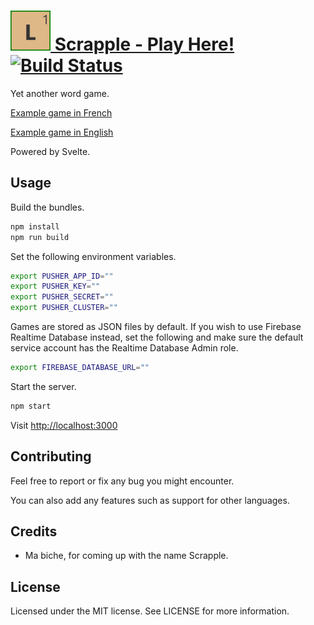 # [<img src="https://github.com/CaramelDunes/scrapple/raw/main/static/favicon.png?raw=1" width="64" height="64" alt="Logo"> Scrapple - Play Here!](https://scrapple.carameldunes.fr) [![Build Status](https://api.cirrus-ci.com/github/CaramelDunes/scrapple.svg)](https://cirrus-ci.com/github/CaramelDunes/scrapple)

Yet another word game.

[Example game in French](https://scrapple.carameldunes.fr/game/RMLDQY)

[Example game in English](https://scrapple.carameldunes.fr/game/STUNAQ)

Powered by Svelte.

## Usage

Build the bundles.
```bash
npm install
npm run build
```

Set the following environment variables.
```bash
export PUSHER_APP_ID=""
export PUSHER_KEY=""
export PUSHER_SECRET=""
export PUSHER_CLUSTER=""
```

Games are stored as JSON files by default.
If you wish to use Firebase Realtime Database instead, set the following and make sure the default service account has the Realtime Database Admin role.
```bash
export FIREBASE_DATABASE_URL=""
```

Start the server.
```bash
npm start
```

Visit [http://localhost:3000](http://localhost:3000)

## Contributing

Feel free to report or fix any bug you might encounter.

You can also add any features such as support for other languages.

## Credits

- Ma biche, for coming up with the name Scrapple.

## License

Licensed under the MIT license. See LICENSE for more information.